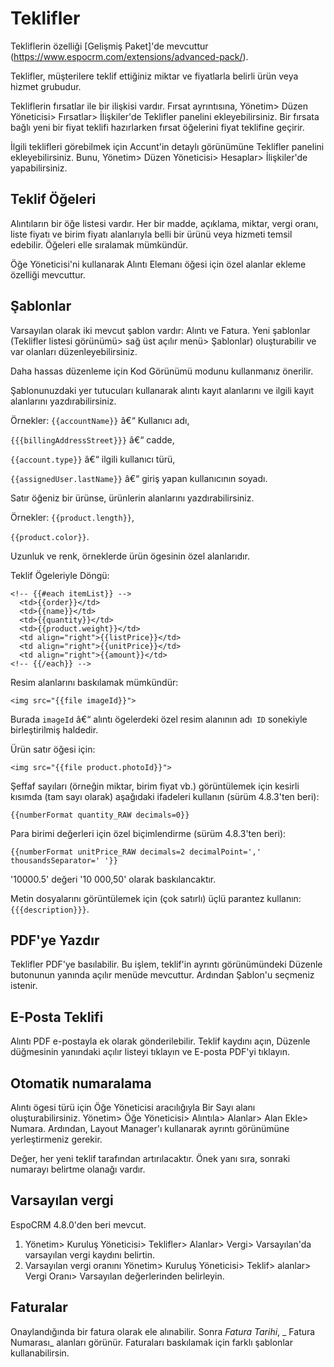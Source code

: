 # Teklifler

Tekliflerin özelliği [Gelişmiş Paket]'de mevcuttur (https://www.espocrm.com/extensions/advanced-pack/).

Teklifler, müşterilere teklif ettiğiniz miktar ve fiyatlarla belirli ürün veya hizmet grubudur.

Tekliflerin fırsatlar ile bir ilişkisi vardır. Fırsat ayrıntısına, Yönetim> Düzen Yöneticisi> Fırsatlar> İlişkiler'de Teklifler panelini ekleyebilirsiniz. Bir fırsata bağlı yeni bir fiyat teklifi hazırlarken fırsat öğelerini fiyat teklifine geçirir.

İlgili teklifleri görebilmek için Accunt'in detaylı görünümüne Teklifler panelini ekleyebilirsiniz. Bunu, Yönetim> Düzen Yöneticisi> Hesaplar> İlişkiler'de yapabilirsiniz.

## Teklif Öğeleri

Alıntıların bir öğe listesi vardır. Her bir madde, açıklama, miktar, vergi oranı, liste fiyatı ve birim fiyatı alanlarıyla belli bir ürünü veya hizmeti temsil edebilir. Öğeleri elle sıralamak mümkündür.

Öğe Yöneticisi'ni kullanarak Alıntı Elemanı öğesi için özel alanlar ekleme özelliği mevcuttur.

## Şablonlar

Varsayılan olarak iki mevcut şablon vardır: Alıntı ve Fatura. Yeni şablonlar (Teklifler listesi görünümü> sağ üst açılır menü> Şablonlar) oluşturabilir ve var olanları düzenleyebilirsiniz.

Daha hassas düzenleme için Kod Görünümü modunu kullanmanız önerilir.

Şablonunuzdaki yer tutucuları kullanarak alıntı kayıt alanlarını ve ilgili kayıt alanlarını yazdırabilirsiniz.

Örnekler:
`{{accountName}}` â€“ Kullanıcı adı,

`{{{billingAddressStreet}}}` â€“ cadde,

`{{account.type}}` â€“ ilgili kullanıcı türü,

`{{assignedUser.lastName}}` â€“ giriş yapan kullanıcının soyadı.

Satır öğeniz bir ürünse, ürünlerin alanlarını yazdırabilirsiniz.

Örnekler:
`{{product.length}}`, 

`{{product.color}}`.

Uzunluk ve renk, örneklerde ürün ögesinin özel alanlarıdır.

Teklif Ögeleriyle Döngü:

```
<!-- {{#each itemList}} -->
  <td>{{order}}</td>
  <td>{{name}}</td>
  <td>{{quantity}}</td>
  <td>{{product.weight}}</td>
  <td align="right">{{listPrice}}</td>
  <td align="right">{{unitPrice}}</td>
  <td align="right">{{amount}}</td>
<!-- {{/each}} -->
```

Resim alanlarını baskılamak mümkündür:

```
<img src="{{file imageId}}">
```
Burada `imageId` â€“ alıntı ögelerdeki özel resim alanının adı` ID` sonekiyle birleştirilmiş haldedir.

Ürün satır öğesi için:
```
<img src="{{file product.photoId}}">
```

Şeffaf sayıları (örneğin miktar, birim fiyat vb.) görüntülemek için kesirli kısımda (tam sayı olarak) aşağıdaki ifadeleri kullanın (sürüm 4.8.3'ten beri):
```
{{numberFormat quantity_RAW decimals=0}}
```

Para birimi değerleri için özel biçimlendirme (sürüm 4.8.3'ten beri):
```
{{numberFormat unitPrice_RAW decimals=2 decimalPoint=',' thousandsSeparator=' '}}
```
'10000.5' değeri '10 000,50' olarak baskılancaktır.

Metin dosyalarını görüntülemek için (çok satırlı) üçlü parantez kullanın: `{{{description}}}`.

## PDF'ye Yazdır

Teklifler PDF'ye basılabilir. Bu işlem, teklif'in ayrıntı görünümündeki Düzenle butonunun yanında açılır menüde mevcuttur. Ardından Şablon'u seçmeniz istenir.

## E-Posta Teklifi

Alıntı PDF e-postayla ek olarak gönderilebilir. Teklif kaydını açın, Düzenle düğmesinin yanındaki açılır listeyi tıklayın ve E-posta PDF'yi tıklayın.

## Otomatik numaralama

Alıntı ögesi türü için Öğe Yöneticisi aracılığıyla Bir Sayı alanı oluşturabilirsiniz. Yönetim> Öğe Yöneticisi> Alıntıla> Alanlar> Alan Ekle> Numara. Ardından, Layout Manager'ı kullanarak ayrıntı görünümüne yerleştirmeniz gerekir.

Değer, her yeni teklif tarafından artırılacaktır. Önek yanı sıra, sonraki numarayı belirtme olanağı vardır.

## Varsayılan vergi

EspoCRM 4.8.0'den beri mevcut.

1. Yönetim> Kuruluş Yöneticisi> Teklifler> Alanlar> Vergi> Varsayılan'da varsayılan vergi kaydını belirtin.
2. Varsayılan vergi oranını Yönetim> Kuruluş Yöneticisi> Teklif> alanlar> Vergi Oranı> Varsayılan değerlerinden belirleyin.

## Faturalar

Onaylandığında bir fatura olarak ele alınabilir. Sonra _Fatura Tarihi_, _ Fatura Numarası_ alanları görünür. Faturaları baskılamak için farklı şablonlar kullanabilirsin.
